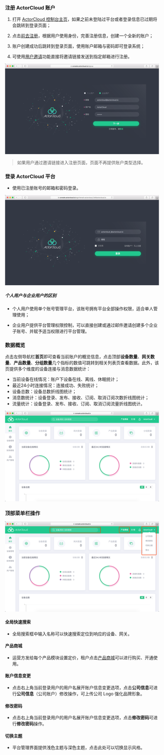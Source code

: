 ### 注册 ActorCloud 账户

1. 打开 [ActorCloud 控制台主页](https://console.actorcloud.io/)，如果之前未登陆过平台或者登录信息已过期将会跳转到登录页面；

2. 点击[前去注册](https://console.actorcloud.io/signup)，根据用户使用身份，完善注册信息，创建一个全新的账户；

3. 账户创建成功后跳转到登录页面，使用账户邮箱与密码即可登录系统；

4. 可使用[用户邀请](/user/user.md#用户邀请)功能直接将邀请链接发送到指定邮箱进行注册。

![sinup.png](assets/sinup.png)

> 如果用户通过邀请链接进入注册页面，页面不再提供账户类型选择。



### 登录 ActorCloud 平台

- 使用已注册账号的邮箱和密码登录。

![login.png](assets/login.png)



##### 个人用户与企业用户的区别

- 个人用户使用单个账号管理平台，该账号拥有平台全部操作权限，适合单人管理使用；

- 企业用户提供平台管理权限控制，可以直接创建或通过邮件邀请创建多个企业子账号、并赋予适当权限进行平台管理。

  


### 数据概览

点击左侧导航栏**首页**即可查看当前账户的概览信息，点击顶部**设备数量**、**网关数量**、**产品数量**、**分组数量**几个指标的数值可跳转到相关列表页查看数据。此外，该页提供多个维度的设备连接与消息数据统计：

- 当前设备在线情况：账户下设备在线、离线、休眠统计；
- 最近24小时连接情况：连接成功、失败统计；
- 设备总数：设备总数折线图统计；
- 消息数统计：设备登录、发布、接收、订阅、取消订阅次数折线图统计；
- 流量统计：设备登录、发布、接收、订阅、取消订阅流量折线图统计。

![overview.png](assets/overview.png)



### 顶部菜单栏操作

![top_bar_details](assets/top_bar_details.png)



#### 全局快速搜索

- 全局搜索框中输入名称可以快速搜索定位到响应的设备、网关。



#### 产品商城

- 运营方发给每个产品模块设置定价，租户点击[产品商城](products_mall/products_mall.md)可以进行购买、开通使用。




#### 账户信息变更

- 点击右上角当前登录用户的用户名展开账户信息变更选项，点击**公司信息**可进行**公司信息**（公司账户）修改操作，可上传公司 Logo 强化品牌形象。



#### 修改密码

- 点击右上角当前登录用户的用户名展开账户信息变更选项，点击**修改密码**可进行**修改密码**操作。



#### 切换主题

- 平台管理界面提供浅色主题与深色主题，点击此处可以切换显示风格。